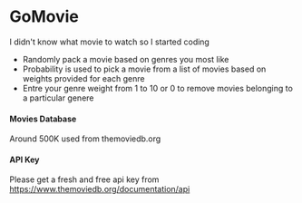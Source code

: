 
# GoMovie 

I didn't know what movie to watch so I started coding 
- Randomly pack a movie based on genres you most like
- Probability is used to pick a movie from a list of movies based on weights provided for each genre
- Entre your genre weight from 1 to 10 or 0 to remove movies belonging to a particular genere 

#### Movies Database 
Around 500K used from themoviedb.org

#### API Key
Please get a fresh and free api key from https://www.themoviedb.org/documentation/api 
